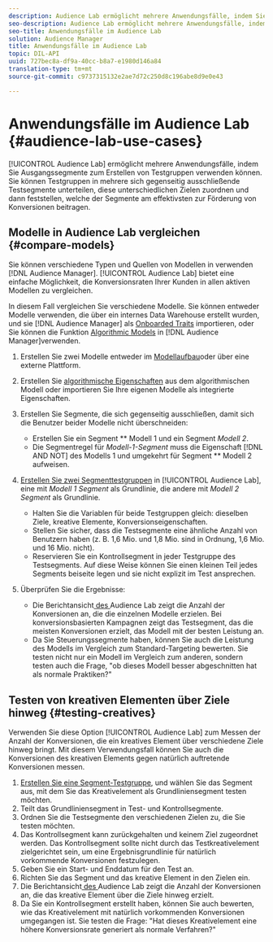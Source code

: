 ```yaml
---
description: Audience Lab ermöglicht mehrere Anwendungsfälle, indem Sie Ausgangssegmente zum Erstellen von Testgruppen verwenden können. Sie können Testgruppen in mehrere sich gegenseitig ausschließende Testsegmente unterteilen, diese unterschiedlichen Zielen zuordnen und dann feststellen, welche der Segmente am effektivsten zur Förderung von Konversionen beitragen.
seo-description: Audience Lab ermöglicht mehrere Anwendungsfälle, indem Sie Ausgangssegmente zum Erstellen von Testgruppen verwenden können. Sie können Testgruppen in mehrere sich gegenseitig ausschließende Testsegmente unterteilen, diese unterschiedlichen Zielen zuordnen und dann feststellen, welche der Segmente am effektivsten zur Förderung von Konversionen beitragen.
seo-title: Anwendungsfälle im Audience Lab
solution: Audience Manager
title: Anwendungsfälle im Audience Lab
topic: DIL-API
uuid: 727bec8a-df9a-40cc-b8a7-e1980d146a84
translation-type: tm+mt
source-git-commit: c9737315132e2ae7d72c250d8c196abe8d9e0e43

---
```



# Anwendungsfälle im Audience Lab {#audience-lab-use-cases}

[!UICONTROL Audience Lab] ermöglicht mehrere Anwendungsfälle, indem Sie Ausgangssegmente zum Erstellen von Testgruppen verwenden können. Sie können Testgruppen in mehrere sich gegenseitig ausschließende Testsegmente unterteilen, diese unterschiedlichen Zielen zuordnen und dann feststellen, welche der Segmente am effektivsten zur Förderung von Konversionen beitragen.

## Modelle in Audience Lab vergleichen {#compare-models}

Sie können verschiedene Typen und Quellen von Modellen in verwenden [!DNL Audience Manager]. [!UICONTROL Audience Lab] bietet eine einfache Möglichkeit, die Konversionsraten Ihrer Kunden in allen aktiven Modellen zu vergleichen.

<!-- audience-lab-compare-models.xml -->

In diesem Fall vergleichen Sie verschiedene Modelle. Sie können entweder Modelle verwenden, die über ein internes Data Warehouse erstellt wurden, und sie [!DNL Audience Manager] als [Onboarded Traits](../../features/traits/create-onboarded-rule-based-traits.md#create-rules-based-or-onboarded-traits) importieren, oder Sie können die Funktion [Algorithmic Models](../../features/algorithmic-models/understanding-models.md) in [!DNL Audience Manager]verwenden.

1. Erstellen Sie zwei Modelle entweder im [Modellaufbau](../../features/algorithmic-models/create-model.md)oder über eine externe Plattform.
1. Erstellen Sie [algorithmische Eigenschaften](../../features/traits/create-algorithmic-traits.md) aus dem algorithmischen Modell oder importieren Sie Ihre eigenen Modelle als integrierte Eigenschaften.
1. Erstellen Sie Segmente, die sich gegenseitig ausschließen, damit sich die Benutzer beider Modelle nicht überschneiden:

   * Erstellen Sie ein Segment ** Modell 1 und ein Segment *Modell 2*.
   * Die Segmentregel für *Modell-1-Segment* muss die Eigenschaft [!DNL AND NOT] des Modells 1 und umgekehrt für Segment ** Modell 2 aufweisen.

1. [Erstellen Sie zwei Segmenttestgruppen](../../features/audience-lab/audience-lab-manage-test-groups.md#create-test-groups) in [!UICONTROL Audience Lab], eine mit *Modell 1 Segment* als Grundlinie, die andere mit *Modell 2 Segment* als Grundlinie.

   * Halten Sie die Variablen für beide Testgruppen gleich: dieselben Ziele, kreative Elemente, Konversionseigenschaften.
   * Stellen Sie sicher, dass die Testsegmente eine ähnliche Anzahl von Benutzern haben (z. B. 1,6 Mio. und 1,8 Mio. sind in Ordnung, 1,6 Mio. und 16 Mio. nicht).
   * Reservieren Sie ein Kontrollsegment in jeder Testgruppe des Testsegments. Auf diese Weise können Sie einen kleinen Teil jedes Segments beiseite legen und sie nicht explizit im Test ansprechen.

1. Überprüfen Sie die Ergebnisse:

   * Die Berichtansicht[ des ](../../features/audience-lab/audience-lab-reporting-view.md)Audience Lab zeigt die Anzahl der Konversionen an, die die einzelnen Modelle erzielen. Bei konversionsbasierten Kampagnen zeigt das Testsegment, das die meisten Konversionen erzielt, das Modell mit der besten Leistung an.
   * Da Sie Steuerungssegmente haben, können Sie auch die Leistung des Modells im Vergleich zum Standard-Targeting bewerten. Sie testen nicht nur ein Modell im Vergleich zum anderen, sondern testen auch die Frage, "ob dieses Modell besser abgeschnitten hat als normale Praktiken?"

## Testen von kreativen Elementen über Ziele hinweg {#testing-creatives}

<!-- audience-lab-creatives-across-destinations.xml -->

Verwenden Sie diese Option [!UICONTROL Audience Lab] zum Messen der Anzahl der Konversionen, die ein kreatives Element über verschiedene Ziele hinweg bringt. Mit diesem Verwendungsfall können Sie auch die Konversionen des kreativen Elements gegen natürlich auftretende Konversionen messen.

1. [Erstellen Sie eine Segment-Testgruppe](../../features/audience-lab/audience-lab-manage-test-groups.md#create-test-groups), und wählen Sie das Segment aus, mit dem Sie das Kreativelement als Grundliniensegment testen möchten.
1. Teilt das Grundliniensegment in Test- und Kontrollsegmente.
1. Ordnen Sie die Testsegmente den verschiedenen Zielen zu, die Sie testen möchten.
1. Das Kontrollsegment kann zurückgehalten und keinem Ziel zugeordnet werden. Das Kontrollsegment sollte nicht durch das Testkreativelement zielgerichtet sein, um eine Ergebnisgrundlinie für natürlich vorkommende Konversionen festzulegen.
1. Geben Sie ein Start- und Enddatum für den Test an.
1. Richten Sie das Segment und das kreative Element in den Zielen ein.
1. Die Berichtansicht[ des ](../../features/audience-lab/audience-lab-reporting-view.md)Audience Lab zeigt die Anzahl der Konversionen an, die das kreative Element über die Ziele hinweg erzielt.
1. Da Sie ein Kontrollsegment erstellt haben, können Sie auch bewerten, wie das Kreativelement mit natürlich vorkommenden Konversionen umgegangen ist. Sie testen die Frage: "Hat dieses Kreativelement eine höhere Konversionsrate generiert als normale Verfahren?"

